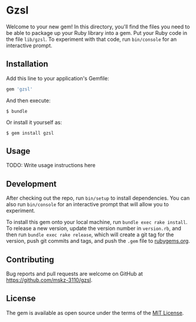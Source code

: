 # Gzsl

Welcome to your new gem! In this directory, you'll find the files you need to be able to package up your Ruby library into a gem. Put your Ruby code in the file `lib/gzsl`. To experiment with that code, run `bin/console` for an interactive prompt.

## Installation

Add this line to your application's Gemfile:

```ruby
gem 'gzsl'
```

And then execute:

    $ bundle

Or install it yourself as:

    $ gem install gzsl

## Usage

TODO: Write usage instructions here

## Development

After checking out the repo, run `bin/setup` to install dependencies. You can also run `bin/console` for an interactive prompt that will allow you to experiment.

To install this gem onto your local machine, run `bundle exec rake install`. To release a new version, update the version number in `version.rb`, and then run `bundle exec rake release`, which will create a git tag for the version, push git commits and tags, and push the `.gem` file to [rubygems.org](https://rubygems.org).

## Contributing

Bug reports and pull requests are welcome on GitHub at https://github.com/mskz-3110/gzsl.

## License

The gem is available as open source under the terms of the [MIT License](https://opensource.org/licenses/MIT).

